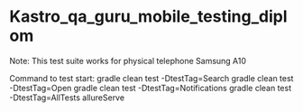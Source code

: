 # Kastro_qa_guru_mobile_testing_diplom
Note: This test suite works for physical telephone Samsung A10

Command to test start:
gradle clean test -DtestTag=Search
gradle clean test -DtestTag=Open
gradle clean test -DtestTag=Notifications
gradle clean test -DtestTag=AllTests allureServe